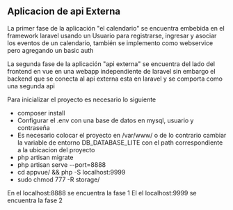 
## Aplicacion de api Externa

La primer fase de la aplicación "el calendario" se encuentra embebida en el framework laravel usando un Usuario para registrarse, ingresar y asociar los eventos de un calendario, también se implemento como webservice pero agregando un basic auth

La segunda fase de la aplicación "api externa" se encuentra del lado del frontend en vue en una webapp independiente de laravel sin embargo el backend que se conecta al api externa esta en laravel y se comporta como una segunda api

Para inicializar el proyecto es necesario lo siguiente

- composer install
- Configurar el .env con una base de datos en mysql, usuario y contraseña
- Es necesario colocar el proyecto en /var/www/ o de lo contrario cambiar la variable de entorno DB_DATABASE_LITE con el path correspondiente a la ubicacion del proyecto
- php artisan migrate 
- php artisan serve --port=8888
- cd appvue/ && php -S localhost:9999
- sudo chmod 777 -R storage/

En el localhost:8888 se encuentra la fase 1
El el localhost:9999 se encuentra la fase 2
